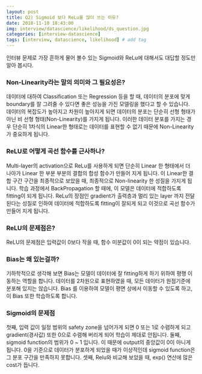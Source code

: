```yaml
---
layout: post
title: Q2) Sigmoid 보다 ReLu를 많이 쓰는 이유?
date: 2018-11-10 18:43:00
img: interview/datascience/likelihood/ds_question.jpg
categories: [interview-datascience] 
tags: [interview, datascience, likelihood] # add tag
---
```


인터뷰 문제로 가장 흔하게 물어 볼수 있는 Sigmoid와 ReLu에 대해서도 대답할 정도만 알아 봅시다.

### Non-Linearity라는 말의 의미와 그 필요성은?

데이터에 대하여 Classification 또는 Regression 등을 할 때, 데이터의 분포에 맞게 boundary를 잘 그려줄 수 있다면
좋은 성능을 가진 모델링을 했다고 할 수 있습니다. 데이터의 복잡도가 높아지고 차원이 높아지게 되면 
데이터의 분포는 단순히 선형 형태가 아닌 비 선형 형태(Non-Linearity)를 가지게 됩니다.
이러한 데이터 분포를 가지는 경우 단순히 1차식의 Linear한 형태로는 데이터를 표현할 수 없기 때문에
Non-Linearity가 중요하게 됩니다.    

### ReLU로 어떻게 곡선 함수를 근사하나?

Multi-layer의 activation으로 ReLu를 사용하게 되면 단순히 Linear 한 형태에서 더 나아가 Linear 한
부분 부분의 결합의 합성 함수가 만들어 지게 됩니다. 이 Linear한 결합 구간 구간을 최종적으로 보았을 때,
최종적으로 Non-linearity 한 성질을 가지게 됩니다.
학습 과정에서 BackPropagation 할 때에, 이 모델은 데이터에 적합하도록 fitting이 되게 됩니다.
ReLu의 장점인 gradient가 출력층과 멀리 있는 layer 까지 전달된다는 성질로 인하여 데이터에 적합하도록
fitting이 잘되게 되고 이것으로 곡선 함수가 만들어 지게 됩니다.

### ReLU의 문제점은?

ReLU의 문제점은 입력값이 0보다 작을 때, 함수 미분값이 0이 되는 약점이 있습니다.

### Bias는 왜 있는걸까?

기하학적으로 생각해 보면 Bias는 모델이 데이터에 잘 fitting하게 하기 위하여 평행 이동하는 역할을 합니다.
데이터를 2차원으로 표현하였을 때, 모든 데이터가 원점기준에 분포해 있지는 않습니다. Bias 를 이용하여 모델이
평면 상에서 이동할 수 있도록 하고, 이 Bias 또한 학습하도록 합니다.

### Sigmoid의 문제점

첫째, 입력 값이 일정 범위의 safety zone을 넘어가게 되면 0 또는 1로 수렴하게 되고 gradient(경사값) 또한 0으로 수렴해 버리게 되어
학습이 제대로 안됩니다. 둘째, sigmoid function의 범위가 0 ~ 1 입니다. 이 때문에 output의 중앙값이 0이 아니게 됩니다. 
0을 기준으로 데이터가 분포하게 되었을 때가 이상적인데 sigmoid function은 그 분포 구간을 만족하지 못합니다.
셋째, Relu와 비교해 보았을 때, exp() 연산에 많은 cost가 듭니다.